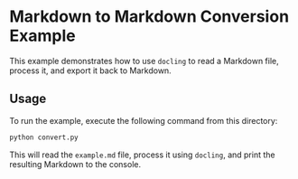 # Markdown to Markdown Conversion Example

This example demonstrates how to use `docling` to read a Markdown file, process it, and export it back to Markdown.

## Usage

To run the example, execute the following command from this directory:

```bash
python convert.py
```

This will read the `example.md` file, process it using `docling`, and print the resulting Markdown to the console.

